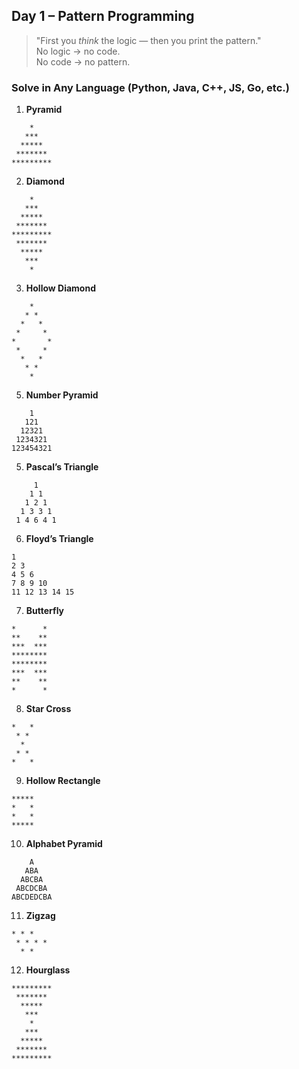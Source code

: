## Day 1 – **Pattern Programming**
> "First you *think* the logic — then you print the pattern."  
> No logic → no code.  
> No code → no pattern.

### Solve in **Any Language** (Python, Java, C++, JS, Go, etc.)


1. **Pyramid**
<pre class="pattern"><code>    *
   ***
  *****
 *******
*********</code></pre>

2. **Diamond**
<pre class="pattern"><code>    *
   ***
  *****
 *******
*********
 *******
  *****
   ***
    *</code></pre>

3. **Hollow Diamond**
<pre class="pattern"><code>    *
   * *
  *   *
 *     *
*       *
 *     *
  *   *
   * *
    *</code></pre>

5. **Number Pyramid**
<pre class="pattern"><code>    1
   121
  12321
 1234321
123454321</code></pre>

5. **Pascal’s Triangle**
<pre class="pattern"><code>     1
    1 1
   1 2 1
  1 3 3 1
 1 4 6 4 1</code></pre>

6. **Floyd’s Triangle**
<pre class="pattern"><code>1
2 3
4 5 6
7 8 9 10
11 12 13 14 15</code></pre>

7. **Butterfly**
<pre class="pattern"><code>*      *
**    **
***  ***
********
********
***  ***
**    **
*      *</code></pre>

8. **Star Cross**
<pre class="pattern"><code>*   *
 * *
  *
 * *
*   *</code></pre>

9. **Hollow Rectangle**
<pre class="pattern"><code>*****
*   *
*   *
*****</code></pre>

10. **Alphabet Pyramid**
<pre class="pattern"><code>    A
   ABA
  ABCBA
 ABCDCBA
ABCDEDCBA</code></pre>

11. **Zigzag**
<pre class="pattern"><code>* * *
 * * * *
  * *</code></pre>

12. **Hourglass**
<pre class="pattern"><code>*********
 *******
  *****
   ***
    *
   ***
  *****
 *******
*********</code></pre>


